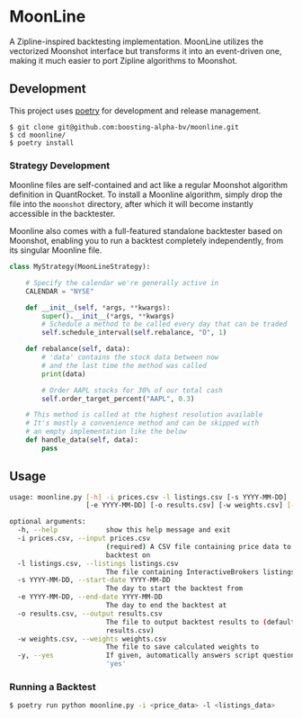 # MoonLine
A Zipline-inspired backtesting implementation. MoonLine utilizes the vectorized Moonshot interface but transforms it into an event-driven one, making it much easier to port Zipline algorithms to Moonshot.

## Development

This project uses [poetry](https://poetry.eustace.io/) for development and release management.
```
$ git clone git@github.com:boosting-alpha-bv/moonline.git
$ cd moonline/
$ poetry install
```

### Strategy Development
Moonline files are self-contained and act like a regular Moonshot algorithm definition in QuantRocket. To install a Moonline algorithm, simply drop the file into the `moonshot` directory, after which it will become instantly accessible in the backtester.

Moonline also comes with a full-featured standalone backtester based on Moonshot, enabling you to run a backtest completely independently, from its singular Moonline file.

```python
class MyStrategy(MoonLineStrategy):

    # Specify the calendar we're generally active in
    CALENDAR = "NYSE"

    def __init__(self, *args, **kwargs):
        super().__init__(*args, **kwargs)
        # Schedule a method to be called every day that can be traded
        self.schedule_interval(self.rebalance, "D", 1)

    def rebalance(self, data):
        # 'data' contains the stock data between now
        # and the last time the method was called
        print(data)

        # Order AAPL stocks for 30% of our total cash
        self.order_target_percent("AAPL", 0.3)

    # This method is called at the highest resolution available
    # It's mostly a convenience method and can be skipped with
    # an empty implementation like the below
    def handle_data(self, data):
        pass
```

## Usage
```bash
usage: moonline.py [-h] -i prices.csv -l listings.csv [-s YYYY-MM-DD]
                   [-e YYYY-MM-DD] [-o results.csv] [-w weights.csv] [-y]

optional arguments:
  -h, --help            show this help message and exit
  -i prices.csv, --input prices.csv
                        (required) A CSV file containing price data to
                        backtest on
  -l listings.csv, --listings listings.csv
                        The file containing InteractiveBrokers listings data
  -s YYYY-MM-DD, --start-date YYYY-MM-DD
                        The day to start the backtest from
  -e YYYY-MM-DD, --end-date YYYY-MM-DD
                        The day to end the backtest at
  -o results.csv, --output results.csv
                        The file to output backtest results to (default:
                        results.csv)
  -w weights.csv, --weights weights.csv
                        The file to save calculated weights to
  -y, --yes             If given, automatically answers script questions with
                        'yes'
```

### Running a Backtest
```bash
$ poetry run python moonline.py -i <price_data> -l <listings_data>
```
